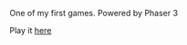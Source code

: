 One of my first games. Powered by Phaser 3

Play it [here](https://blackstan.xyz/projects/banana_eater/)
